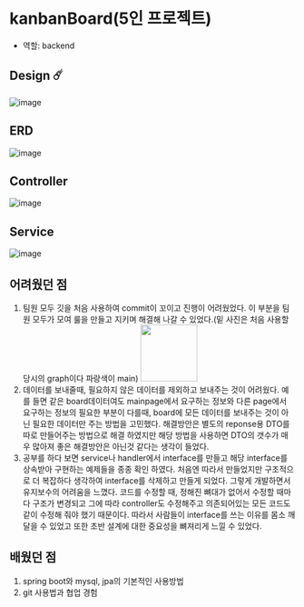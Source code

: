 # kanbanBoard(5인 프로젝트)
- 역할: backend
## Design ☄️
![image](https://github.com/gyudong0908/kanban_board/assets/121427661/393a25e7-46e9-4819-84f7-36a1d752f120)
## ERD
![image](https://github.com/gyudong0908/kanban_board/assets/121427661/31263d29-7ffc-4ffd-9d9e-9ecbd2293c10)
## Controller
![image](https://github.com/gyudong0908/kanban_board/assets/121427661/8d2bf78f-36ee-4e4c-85d0-4ffd9ec8e22c)
## Service
![image](https://github.com/gyudong0908/kanban_board/assets/121427661/d9413497-9f04-4687-8080-0a7ed663fa4a)
## 어려웠던 점
1. 팀원 모두 깃을 처음 사용하여 commit이 꼬이고 진행이 어려웠었다. 이 부분을 팀원 모두가 모여 룰을 만들고 지키며 해결해 나갈 수 있었다.(밑 사진은 처음 사용할 당시의 graph이다 파랑색이 main)
<img src = "https://github.com/gyudong0908/kanban_board/assets/121427661/ffe1b39e-8688-4470-9a06-eaf5e80ba3c8" height="100px"></img>
2. 데이터를 보내줄때, 필요하지 않은 데이터를 제외하고 보내주는 것이 어려웠다. 예를 들면 같은 board데이터여도 mainpage에서 요구하는 정보와 다른 page에서 요구하는 정보의 필요한 부분이 다를때, board에 모든 데이터를 보내주는 것이 아닌 필요한 데이터만 주는 방법을 고민했다. 해결방안은 별도의 reponse용 DTO를 따로 만들어주는 방법으로 해결 하였지만 해당 방법을 사용하면 DTO의 갯수가 매우 많아져 좋은 해결방안은 아닌것 같다는 생각이 들었다.
3. 공부를 하다 보면 service나 handler에서 interface를 만들고 해당 interface를 상속받아 구현하는 예제들을 종종 확인 하였다. 처음엔 따라서 만들었지만 구조적으로 더 복잡하다 생각하여 interface를 삭제하고 만들게 되었다. 그렇게 개발하면서 유지보수의 어려움을 느꼈다. 코드를 수정할 때, 정해진 뼈대가 없어서 수정할 때마다 구조가 변경되고 그에 따라 controller도 수정해주고 의존되어있는 모든 코드도 같이 수정해 줘야 했기 때문이다. 따라서 사람들이 interface를 쓰는 이유를 몸소 깨달을 수 있었고 또한 초반 설계에 대한 중요성을 뼈져리게 느낄 수 있었다.
## 배웠던 점
1. spring boot와 mysql, jpa의 기본적인 사용방법
2. git 사용법과 협업 경험
